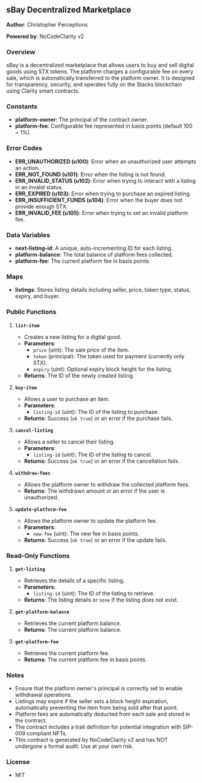 ## sBay Decentralized Marketplace
**Author**: Christopher Perceptions

**Powered by**: NoCodeClarity v2 

### **Overview**  
sBay is a decentralized marketplace that allows users to buy and sell digital goods using STX tokens. The platform charges a configurable fee on every sale, which is automatically transferred to the platform owner. It is designed for transparency, security, and operates fully on the Stacks blockchain using Clarity smart contracts.

### **Constants**
- **platform-owner**: The principal of the contract owner.
- **platform-fee**: Configurable fee represented in basis points (default 100 = 1%).

### **Error Codes**
- **ERR_UNAUTHORIZED (u100)**: Error when an unauthorized user attempts an action.
- **ERR_NOT_FOUND (u101)**: Error when the listing is not found.
- **ERR_INVALID_STATUS (u102)**: Error when trying to interact with a listing in an invalid status.
- **ERR_EXPIRED (u103)**: Error when trying to purchase an expired listing.
- **ERR_INSUFFICIENT_FUNDS (u104)**: Error when the buyer does not provide enough STX.
- **ERR_INVALID_FEE (u105)**: Error when trying to set an invalid platform fee.

### **Data Variables**
- **next-listing-id**: A unique, auto-incrementing ID for each listing.
- **platform-balance**: The total balance of platform fees collected.
- **platform-fee**: The current platform fee in basis points.

### **Maps**
- **listings**: Stores listing details including seller, price, token type, status, expiry, and buyer.

### **Public Functions**
1. **`list-item`**  
   - Creates a new listing for a digital good.
   - **Parameters**:
     - `price` (uint): The sale price of the item.
     - `token` (principal): The token used for payment (currently only STX).
     - `expiry` (uint): Optional expiry block height for the listing.
   - **Returns**: The ID of the newly created listing.

2. **`buy-item`**  
   - Allows a user to purchase an item.
   - **Parameters**:
     - `listing-id` (uint): The ID of the listing to purchase.
   - **Returns**: Success (`ok true`) or an error if the purchase fails.

3. **`cancel-listing`**  
   - Allows a seller to cancel their listing.
   - **Parameters**:
     - `listing-id` (uint): The ID of the listing to cancel.
   - **Returns**: Success (`ok true`) or an error if the cancellation fails.

4. **`withdraw-fees`**  
   - Allows the platform owner to withdraw the collected platform fees.
   - **Returns**: The withdrawn amount or an error if the user is unauthorized.

5. **`update-platform-fee`**  
   - Allows the platform owner to update the platform fee.
   - **Parameters**:
     - `new-fee` (uint): The new fee in basis points.
   - **Returns**: Success (`ok true`) or an error if the update fails.

### **Read-Only Functions**
1. **`get-listing`**  
   - Retrieves the details of a specific listing.
   - **Parameters**: 
     - `listing-id` (uint): The ID of the listing to retrieve.
   - **Returns**: The listing details or `none` if the listing does not exist.

2. **`get-platform-balance`**  
   - Retrieves the current platform balance.
   - **Returns**: The current platform balance.

3. **`get-platform-fee`**  
   - Retrieves the current platform fee.
   - **Returns**: The current platform fee in basis points.

### **Notes**
- Ensure that the platform owner's principal is correctly set to enable withdrawal operations.
- Listings may expire if the seller sets a block height expiration, automatically preventing the item from being sold after that point.
- Platform fees are automatically deducted from each sale and stored in the contract.
- The contract includes a trait definition for potential integration with SIP-009 compliant NFTs.
- This contract is generated by NoCodeClarity v2 and has NOT undergone a formal audit. Use at your own risk.

### **License**
- MIT
